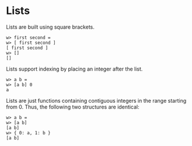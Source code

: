  # Lists

Lists are built using square brackets.

```
w> first second =
w> [ first second ]
[ first second ]
w> []
[]
```

Lists support indexing by placing an integer after the list.

```
w> a b =
w> [a b] 0
a
```

Lists are just functions containing contiguous integers in the range starting from 0. Thus, the following two structures are identical:

```
w> a b =
w> [a b]
[a b]
w> { 0: a, 1: b }
[a b]
```
